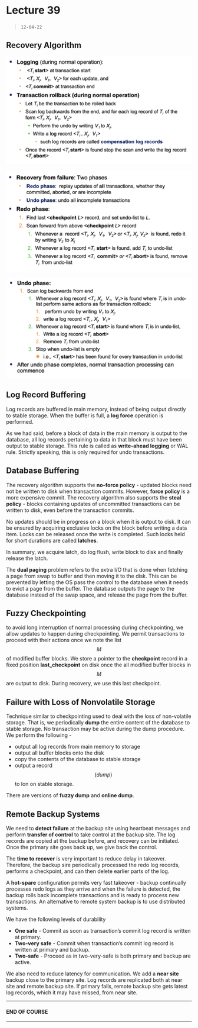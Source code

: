# Lecture 39

> `12-04-22`

 ## Recovery Algorithm

![image-20220417183018051](/assets/img/Databases/image-20220417183018051.png)

![image-20220417183027590](/assets/img/Databases/image-20220417183027590.png)

![image-20220417183036363](/assets/img/Databases/image-20220417183036363.png)

## Log Record Buffering

Log records are buffered in main memory, instead of being output directly to stable storage. When the buffer is full, a **log force** operation is performed.

As we had said, before a block of data in the main memory is output to the database, all log records pertaining to data in that block must have been output to stable storage. This rule is called as **write-ahead logging** or WAL rule. Strictly speaking, this is only required for undo transactions.

## Database Buffering

The recovery algorithm supports the **no-force policy** - updated blocks need not be written to disk when transaction commits. However, **force policy** is a more expensive commit. The recovery algorithm also supports the **steal policy** - blocks containing updates of uncommitted transactions can be written to disk, even before the transaction commits.

No updates should be in progress on a block when it is output to disk. It can be ensured by acquiring exclusive locks on the block before writing a data item. Locks can be released once the write is completed. Such locks held for short durations are called **latches**.

In summary, we acquire latch, do log flush, write block to disk and finally release the latch.

The **dual paging** problem refers to the extra I/O that is done when fetching a page from swap to buffer and then moving it to the disk. This can be prevented by letting the OS pass the control to the database when it needs to evict a page from the buffer. The database outputs the page to the database instead of the swap space, and release the page from the buffer.

## Fuzzy Checkpointing

to avoid long interruption of normal processing during checkpointing, we allow updates to happen during checkpointing. We permit transactions to proceed with their actions once we note the list $$M$$ of modified buffer blocks. We store a pointer to the **checkpoint** record in a fixed position **last_checkpoint** on disk once the all modified buffer blocks in $$M$$ are output to disk. During recovery, we use this last checkpoint.

## Failure with Loss of Nonvolatile Storage

Technique similar to checkpointing used to deal with the loss of non-volatile storage. That is, we periodically **dump** the entire content of the database to stable storage. No transaction may be active during the dump procedure. We perform the following - 

- output all log records from main memory to storage
- output all buffer blocks onto the disk
- copy the contents of the database to stable storage
- output a record $$(dump)$$ to lon on stable storage.

There are versions of **fuzzy dump** and **online dump**.

## Remote Backup Systems

We need to **detect failure** at the backup site using heartbeat messages and perform **transfer of control** to take control at the backup site. The log records are copied at the backup before, and recovery can be initiated. Once the primary site goes back up, we give back the control.

The **time to recover** is very important to reduce delay in takeover. Therefore, the backup sire periodically processed the redo log records, performs a checkpoint, and can then delete earlier parts of the log.

A **hot-spare** configuration permits very fast takeover - backup continually processes redo logs as they arrive and when the failure is detected, the backup rolls back incomplete transactions and is ready to process new transactions. An alternative to remote system backup is to use distributed systems.

We have the following levels of durability 

- **One safe** - Commit as soon as transaction’s commit log record is written at primary.
- **Two-very safe** - Commit when transaction’s commit log record is written at primary and backup.
- **Two-safe** - Proceed as in two-very-safe is both primary and backup are active. 

We also need to reduce latency for communication. We add a **near site** backup close to the primary site. Log records are replicated both at near site and remote backup site. If primary fails, remote backup site gets latest log records, which it may have missed, from near site.

---

#### END OF COURSE

---

